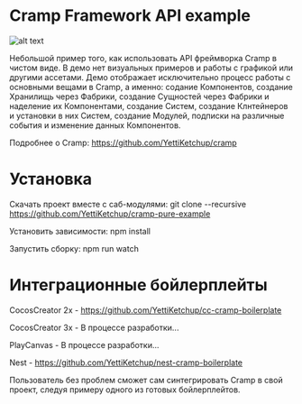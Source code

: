 # Cramp Framework API example

![alt text](https://i.ibb.co/ynxqVp7/cramp.jpg)

Небольшой пример того, как использовать API фреймворка Cramp в чистом виде. В демо нет визуальных примеров и работы с графикой или другими ассетами. Демо отображает исключительно процесс работы с основными вещами в Cramp, а именно: содание Компонентов, создание Хранилищь через Фабрики, создание Сущностей через Фабрики и наделение их Компонентами, создание Систем, создание Клнтейнеров и установки в них Систем, создание Модулей, подписки на различные события и изменение данных Компонентов.

Подробнее о Cramp: https://github.com/YettiKetchup/cramp

# Установка

Скачать проект вместе с саб-модулями: git clone --recursive https://github.com/YettiKetchup/cramp-pure-example

Установить зависимости: npm install

Запустить сборку: npm run watch

# Интеграционные бойлерплейты

CocosCreator 2x - https://github.com/YettiKetchup/cc-cramp-boilerplate

CocosCreator 3x - В процессе разработки...

PlayCanvas - В процессе разработки...

Nest - https://github.com/YettiKetchup/nest-cramp-boilerplate

Пользователь без проблем сможет сам синтегрировать Cramp в свой проект, следуя примеру одного из готовых бойлерплейтов.